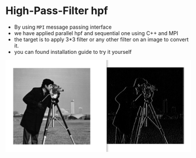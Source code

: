 # High-Pass-Filter hpf
- By using `MPI` message passing interface
- we have applied parallel hpf and sequential one using C++ and MPI
- the target is to apply 3*3 filter or any other filter on an image to convert it.
- you can found installation guide to try it yourself

<img src="./example for output of N.png">
